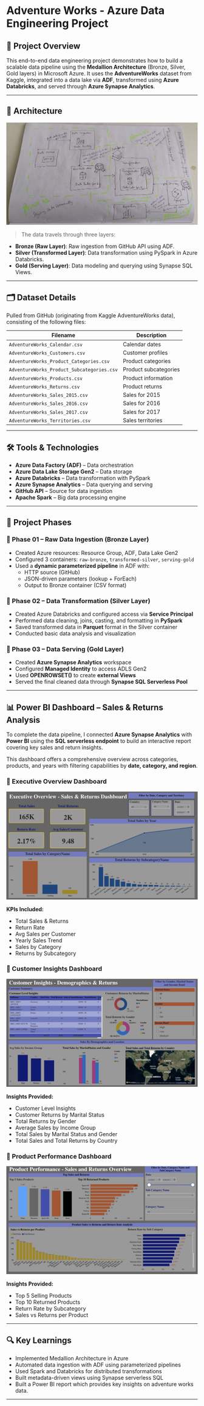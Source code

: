 # Adventure Works - Azure Data Engineering Project

## 📌 Project Overview

This end-to-end data engineering project demonstrates how to build a scalable data pipeline using the **Medallion Architecture** (Bronze, Silver, Gold layers) in Microsoft Azure. It uses the **AdventureWorks** dataset from Kaggle, integrated into a data lake via **ADF**, transformed using **Azure Databricks**, and served through **Azure Synapse Analytics**.

---

## 🧩 Architecture

[![Data Architecture](https://github.com/Venne12/Adventure-Works/blob/main/Architecture/Data%20Architecture.jpeg?raw=true)](https://github.com/Venne12/Adventure-Works/blob/main/Architecture/Data%20Architecture.jpeg?raw=true)

> The data travels through three layers:
- **Bronze (Raw Layer)**: Raw ingestion from GitHub API using ADF.
- **Silver (Transformed Layer)**: Data transformation using PySpark in Azure Databricks.
- **Gold (Serving Layer)**: Data modeling and querying using Synapse SQL Views.

---

## 🗂️ Dataset Details

Pulled from GitHub (originating from Kaggle AdventureWorks data), consisting of the following files:

| Filename | Description |
|----------|-------------|
| `AdventureWorks_Calendar.csv` | Calendar dates |
| `AdventureWorks_Customers.csv` | Customer profiles |
| `AdventureWorks_Product_Categories.csv` | Product categories |
| `AdventureWorks_Product_Subcategories.csv` | Product subcategories |
| `AdventureWorks_Products.csv` | Product information |
| `AdventureWorks_Returns.csv` | Product returns |
| `AdventureWorks_Sales_2015.csv` | Sales for 2015 |
| `AdventureWorks_Sales_2016.csv` | Sales for 2016 |
| `AdventureWorks_Sales_2017.csv` | Sales for 2017 |
| `AdventureWorks_Territories.csv` | Sales territories |

---

## 🛠️ Tools & Technologies

- **Azure Data Factory (ADF)** – Data orchestration
- **Azure Data Lake Storage Gen2** – Data storage
- **Azure Databricks** – Data transformation with PySpark
- **Azure Synapse Analytics** – Data querying and serving
- **GitHub API** – Source for data ingestion
- **Apache Spark** – Big data processing engine

---

## 🚀 Project Phases

### 🔹 Phase 01 – Raw Data Ingestion (Bronze Layer)
- Created Azure resources: Resource Group, ADF, Data Lake Gen2
- Configured 3 containers: `raw-bronze`, `transformed-silver`, `serving-gold`
- Used a **dynamic parameterized pipeline** in ADF with:
  - HTTP source (GitHub)
  - JSON-driven parameters (lookup + ForEach)
  - Output to Bronze container (CSV format)

### 🔹 Phase 02 – Data Transformation (Silver Layer)
- Created Azure Databricks and configured access via **Service Principal**
- Performed data cleaning, joins, casting, and formatting in **PySpark**
- Saved transformed data in **Parquet** format in the Silver container
- Conducted basic data analysis and visualization

### 🔹 Phase 03 – Data Serving (Gold Layer)
- Created **Azure Synapse Analytics** workspace
- Configured **Managed Identity** to access ADLS Gen2
- Used **OPENROWSET()** to create **external Views**
- Served the final cleaned data through **Synapse SQL Serverless Pool**

---

## 📊 Power BI Dashboard – Sales & Returns Analysis

To complete the data pipeline, I connected **Azure Synapse Analytics** with **Power BI** using the **SQL serverless endpoint** to build an interactive report covering key sales and return insights.

This dashboard offers a comprehensive overview across categories, products, and years with filtering capabilities by **date, category, and region**.

### 🔹 Executive Overview Dashboard

![Executive Overview Dashboard](https://github.com/Venne12/Adventure-Works/blob/main/Power%20BI%20Visuals/Executive%20Overview.png?raw=true)

**KPIs Included:**
* Total Sales & Returns
* Return Rate
* Avg Sales per Customer
* Yearly Sales Trend
* Sales by Category
* Returns by Subcategory

### 🔹 Customer Insights Dashboard

![Customer Insights Dashboard](https://github.com/Venne12/Adventure-Works/blob/main/Power%20BI%20Visuals/Customer%20Insights.png?raw=true)

**Insights Provided:**
* Customer Level Insights
* Customer Returns by Marital Status
* Total Returns by Gender
* Average Sales by Income Group
* Total Sales by Marital Status and Gender
* Total Sales and Total Returns by Country

### 🔹 Product Performance Dashboard

![Product Performance Dashboard](https://github.com/Venne12/Adventure-Works/blob/main/Power%20BI%20Visuals/Product%20Performance.png?raw=true)

**Insights Provided:**
* Top 5 Selling Products
* Top 10 Returned Products
* Return Rate by Subcategory
* Sales vs Returns per Product

---

## 🔍 Key Learnings

- Implemented Medallion Architecture in Azure
- Automated data ingestion with ADF using parameterized pipelines
- Used Spark and Databricks for distributed transformations
- Built metadata-driven views using Synapse serverless SQL
- Built a Power BI report which provides key insights on adventure works data.

---

